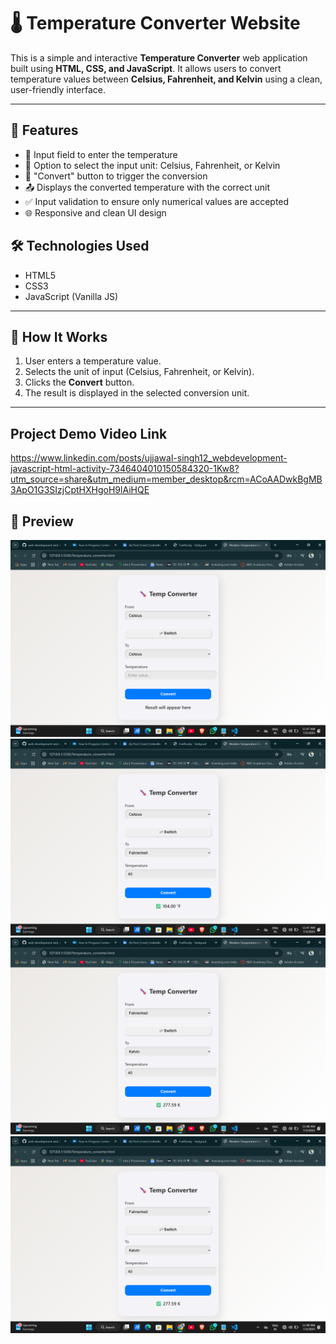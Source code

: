 # 🌡️ Temperature Converter Website

This is a simple and interactive **Temperature Converter** web application built using **HTML, CSS, and JavaScript**. It allows users to convert temperature values between **Celsius, Fahrenheit, and Kelvin** using a clean, user-friendly interface.

---

## 🚀 Features

- 🔢 Input field to enter the temperature
- 🔘 Option to select the input unit: Celsius, Fahrenheit, or Kelvin
- 🔁 "Convert" button to trigger the conversion
- 📤 Displays the converted temperature with the correct unit
- ✅ Input validation to ensure only numerical values are accepted
- 🌐 Responsive and clean UI design

## 🛠️ Technologies Used

- HTML5
- CSS3
- JavaScript (Vanilla JS)

---

## 🧠 How It Works

1. User enters a temperature value.
2. Selects the unit of input (Celsius, Fahrenheit, or Kelvin).
3. Clicks the **Convert** button.
4. The result is displayed in the selected conversion unit.

---
## Project Demo Video Link
https://www.linkedin.com/posts/ujjawal-singh12_webdevelopment-javascript-html-activity-7346404010150584320-1Kw8?utm_source=share&utm_medium=member_desktop&rcm=ACoAADwkBgMB3ApO1G3SIzjCptHXHgoH9lAiHQE


## 📸 Preview

![Temperature Converter Preview](https://github.com/beingujjawalsingh/web-development-and-design-task3/blob/ffcb29bed215d59e1b35c3b4654a21f012759848/Screenshot%202025-07-03%20114732.png) 
![image alt](https://github.com/beingujjawalsingh/web-development-and-design-task3/blob/5b92b12399b34d15dd2d4650c02d092d48867b8b/Screenshot%202025-07-03%20114750.png)
![image alt](https://github.com/beingujjawalsingh/web-development-and-design-task3/blob/d62943f9c70508c61d3c9ed9008b51d36db21384/Screenshot%202025-07-03%20114811.png)
![image alt](https://github.com/beingujjawalsingh/web-development-and-design-task3/blob/b4f8c4d7578161fed45a86196ca4a912758004cf/Screenshot%202025-07-03%20114811.png)

